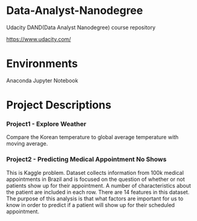 # Data-Analyst-Nanodegree

 Udacity DAND(Data Analyst Nanodegree) course repository

<https://www.udacity.com/>

# Environments
Anaconda Jupyter Notebook

# Project Descriptions
### Project1 - Explore Weather
Compare the Korean temperature to global average temperature with moving average.

### Project2 - Predicting Medical Appointment No Shows
This is Kaggle problem. Dataset collects information from 100k medical appointments in Brazil and is focused on the question of whether or not patients show up for their appointment. A number of characteristics about the patient are included in each row. There are 14 features in this dataset. The purpose of this analysis is that what factors are important for us to know in order to predict if a patient will show up for their scheduled appointment.
